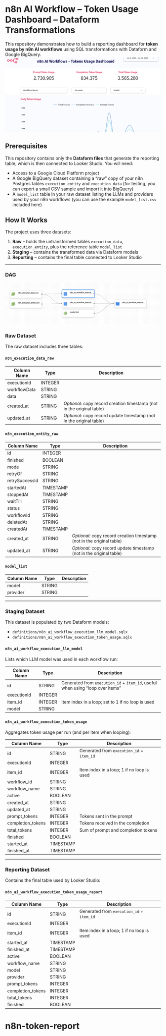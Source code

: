 # n8n AI Workflow – Token Usage Dashboard – Dataform Transformations

This repository demonstrates how to build a reporting dashboard for **token usage by n8n AI workflows** using SQL transformations with Dataform and Google BigQuery.
![n8n Token Usage Dashboard](n8n_tokens_dash_1.png)
## Prerequisites

This repository contains only the **Dataform files** that generate the reporting table, which is then connected to Looker Studio. You will need:

- Access to a Google Cloud Platform project  
- A Google BigQuery dataset containing a “raw” copy of your n8n Postgres tables `execution_entity` and `execution_data` (for testing, you can export a small CSV sample and import it into BigQuery)  
- A `model_list` table in your raw dataset listing the LLMs and providers used by your n8n workflows (you can use the example `model_list.csv` included here)  

## How It Works

The project uses three datasets:

1. **Raw** – holds the untransformed tables `execution_data`, `execution_entity`, plus the reference table `model_list`  
2. **Staging** – contains the transformed data via Dataform models  
3. **Reporting** – contains the final table connected to Looker Studio  

---
### DAG

![n8n Token Report DAG](n8n_token_report_dag.png)

### Raw Dataset

The raw dataset includes three tables:

#### `n8n_execution_data_raw`

| Column Name  | Type    | Description                                                                                     |
|--------------|---------|-------------------------------------------------------------------------------------------------|
| executionId  | INTEGER |                                                                                                 |
| workflowData | STRING  |                                                                                                 |
| data         | STRING  |                                                                                                 |
| created_at   | STRING  | *Optional*: copy record creation timestamp (not in the original table)                          |
| updated_at   | STRING  | *Optional*: copy record update timestamp (not in the original table)                            |

#### `n8n_execution_entity_raw`

| Column Name     | Type      | Description                                                                                     |
|-----------------|-----------|-------------------------------------------------------------------------------------------------|
| id              | INTEGER   |                                                                                                 |
| finished        | BOOLEAN   |                                                                                                 |
| mode            | STRING    |                                                                                                 |
| retryOf         | STRING    |                                                                                                 |
| retrySuccessId  | STRING    |                                                                                                 |
| startedAt       | TIMESTAMP |                                                                                                 |
| stoppedAt       | TIMESTAMP |                                                                                                 |
| waitTill        | STRING    |                                                                                                 |
| status          | STRING    |                                                                                                 |
| workflowId      | STRING    |                                                                                                 |
| deletedAt       | STRING    |                                                                                                 |
| createdAt       | TIMESTAMP |                                                                                                 |
| created_at      | STRING    | *Optional*: copy record creation timestamp (not in the original table)                          |
| updated_at      | STRING    | *Optional*: copy record update timestamp (not in the original table)                            |

#### `model_list`

| Column Name | Type   | Description |
|-------------|--------|-------------|
| model       | STRING |             |
| provider    | STRING |             |

---

### Staging Dataset

This dataset is populated by two Dataform models:

- `definitions/n8n_ai_workflow_execution_llm_model.sqlx`  
- `definitions/n8n_ai_workflow_execution_token_usage.sqlx`  

#### `n8n_ai_workflow_execution_llm_model`

Lists which LLM model was used in each workflow run:

| Column Name  | Type    | Description                                                                                                   |
|--------------|---------|---------------------------------------------------------------------------------------------------------------|
| id           | STRING  | Generated from `execution_id` + `item_id`, useful when using “loop over items”                                |
| executionId  | INTEGER |                                                                                                               |
| item_id      | INTEGER | Item index in a loop; set to 1 if no loop is used                                                            |
| model        | STRING  |                                                                                                               |

#### `n8n_ai_workflow_execution_token_usage`

Aggregates token usage per run (and per item when looping):

| Column Name       | Type      | Description                                                                                                    |
|-------------------|-----------|----------------------------------------------------------------------------------------------------------------|
| id                | STRING    | Generated from `execution_id` + `item_id`                                                                      |
| executionId       | INTEGER   |                                                                                                                |
| item_id           | INTEGER   | Item index in a loop; 1 if no loop is used                                                                     |
| workflow_id       | STRING    |                                                                                                                |
| workflow_name     | STRING    |                                                                                                                |
| active            | BOOLEAN   |                                                                                                                |
| created_at        | STRING    |                                                                                                                |
| updated_at        | STRING    |                                                                                                                |
| prompt_tokens     | INTEGER   | Tokens sent in the prompt                                                                                      |
| completion_tokens | INTEGER   | Tokens received in the completion                                                                               |
| total_tokens      | INTEGER   | Sum of prompt and completion tokens                                                                             |
| finished          | BOOLEAN   |                                                                                                                |
| started_at        | TIMESTAMP |                                                                                                                |
| finished_at       | TIMESTAMP |                                                                                                                |

---

### Reporting Dataset

Contains the final table used by Looker Studio:

#### `n8n_ai_workflow_execution_token_usage_report`

| Column Name       | Type      | Description                                                                                                    |
|-------------------|-----------|----------------------------------------------------------------------------------------------------------------|
| id                | STRING    | Generated from `execution_id` + `item_id`                                                                      |
| executionId       | INTEGER   |                                                                                                                |
| item_id           | INTEGER   | Item index in a loop; 1 if no loop is used                                                                     |
| started_at        | TIMESTAMP |                                                                                                                |
| finished_at       | TIMESTAMP |                                                                                                                |
| active            | BOOLEAN   |                                                                                                                |
| workflow_name     | STRING    |                                                                                                                |
| model             | STRING    |                                                                                                                |
| provider          | STRING    |                                                                                                                |
| prompt_tokens     | INTEGER   |                                                                                                                |
| completion_tokens | INTEGER   |                                                                                                                |
| total_tokens      | INTEGER   |                                                                                                                |
| finished          | BOOLEAN   |                                                                                                                |
# n8n-token-report
